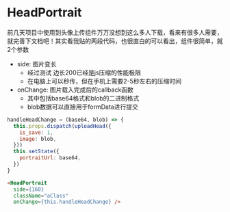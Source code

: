 # HeadPortrait

前几天项目中使用到头像上传组件万万没想到这么多人下载，看来有很多人需要，就完善下文档吧！其实看我贴的两段代码，也很直白的可以看出，组件很简单，就2个参数

* side: 图片变长
  - 经过测试 边长200已经是js压缩的性能极限
  - 在电脑上可以秒传，但在手机上需要2-5秒左右的压缩时间
* onChange: 图片载入完成后的callback函数
  - 其中包括base64格式和blob的二进制格式
  - blob数据可以直接用于formData进行提交

```js
handleHeadChange = (base64, blob) => {
  this.props.dispatch(uploadHead({
    is_save: 1,
    image: blob,
  }))
  this.setState({
    portraitUrl: base64,
  })
}
```
```html
<HeadPortrait
  side={160}
  className="aClass"
  onChange={this.handleHeadChange} />
```